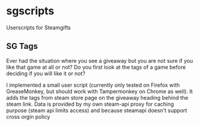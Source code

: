 # sgscripts
Userscripts for Steamgifts

## SG Tags
Ever had the situation where you see a giveaway but you are not sure if you like that game at all or not? 
Do you first look at the tags of a game before deciding if you will like it or not?

I implemented a small user script (currently only tested on Firefox with GreaseMonkey, but should work with Tampermonkey on Chrome as well).
It adds the tags from steam store page on the giveaway heading behind the steam link. Data is provided by my own steam-api proxy for caching purpose (steam api limits access) and because steamapi doesn't support cross orgin policy

